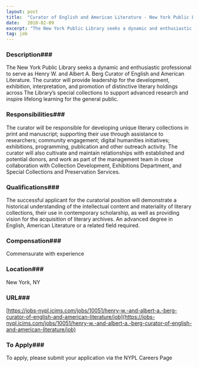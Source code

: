 ```yaml
---
layout: post
title:  "Curator of English and American Literature - New York Public Library"
date:   2018-02-09
excerpt: "The New York Public Library seeks a dynamic and enthusiastic professional to serve as Henry W. and Albert A. Berg Curator of English and American Literature. The curator will provide leadership for the development, exhibition, interpretation, and promotion of distinctive literary holdings across The Library’s special collections to support advanced..."
tag: job
---
```


### Description###

The New York Public Library seeks a dynamic and enthusiastic professional to serve as Henry W. and Albert A. Berg Curator of English and American Literature. The curator will provide leadership for the development, exhibition, interpretation, and promotion of distinctive literary holdings across The Library’s special collections to support advanced research and inspire lifelong learning for the general public.  



### Responsibilities###

The curator will be responsible for developing unique literary collections in print and manuscript; supporting their use through assistance to researchers; community engagement; digital humanities initiatives; exhibitions, programming, publication and other outreach activity. The curator will also cultivate and maintain relationships with established and potential donors, and work as part of the management team in close collaboration with Collection Development, Exhibitions Department, and Special Collections and Preservation Services. 


### Qualifications###

The successful applicant for the curatorial position will demonstrate a historical understanding of the intellectual content and materiality of literary collections, their use in contemporary scholarship, as well as providing vision for the acquisition of literary archives.  An advanced degree in English, American Literature or a related field required. 


### Compensation###

Commensurate with experience


### Location###

New York, NY


### URL###

[https://jobs-nypl.icims.com/jobs/10051/henry-w.-and-albert-a.-berg-curator-of-english-and-american-literature/job](https://jobs-nypl.icims.com/jobs/10051/henry-w.-and-albert-a.-berg-curator-of-english-and-american-literature/job)

### To Apply###

To apply, please submit your application via the NYPL Careers Page





